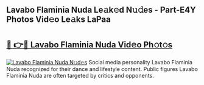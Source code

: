 ## Lavabo Flaminia Nuda Le𝚊k𝚎d N𝚞𝚍es - Part-E4Y Photos Vid𝚎o Le𝚊ks LaPaa

# <h2><a href="http://fbcn6x.evod.top/?m=Lavabo+Flaminia+Nuda">🔗 👉🔴 Lavabo Flaminia Nuda Vid𝚎o Ph𝚘t𝚘s</a></h2>

[![Lavabo Flaminia Nuda N𝚞d𝚎s](https://i.imgur.com/8V9OHl7.gif)](http://fbcn6x.evod.top/?m=Lavabo+Flaminia+Nuda)
Social media personality Lavabo Flaminia Nuda recognized for their dance and lifestyle content. Public figures Lavabo Flaminia Nuda are often targeted by critics and opponents. 
